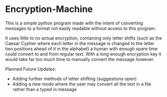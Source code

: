 # Encryption-Machine
This is a simple python program made with the intent of converting messages to a format not easily readable without access to this program.

It uses little to no actual encryption, containing only letter shifts (such as the Caesar Cypher where each letter in the message is changed to the letter two positions ahead of it in the alphabet) a human with enough spare time could convert to and from regular text. With a long enough encryption key it would take far too much time to manually convert the message however.

Planned Future Updates:
- Adding further methods of letter shifting (suggestions open)
- Adding a new mode where the user may convert all the text in a file rather than a typed in message